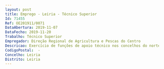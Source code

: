 ```yaml
--- 
layout: post
title: Emprego - Leiria - Técnico Superior
Id: 71455
Ref: OE201911/0071
DataAbertura: 2019-11-07
DataFecho: 2019-11-20
Trabalho: Técnico Superior
Empregador: Direção Regional de Agricultura e Pescas do Centro
Descricao: Exercício de funções de apoio técnico nos concelhos do norte do distrito abrangidos pela área de intervenção da Delegação de Leiria. Local de trabalho  Pombal.
CodigoPostal:  -
Concelho: Leiria
Distrito: Leiria
--- 
```

